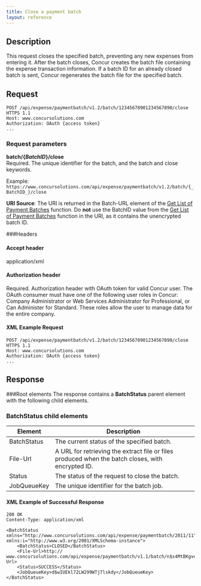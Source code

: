 ```yaml
---
title: Close a payment batch 
layout: reference
---
```



## Description
This request closes the specified batch, preventing any new expenses from entering it. After the batch closes, Concur creates the batch file containing the expense transaction information. If a batch ID for an already closed batch is sent, Concur regenerates the batch file for the specified batch.

## Request

    POST /api/expense/paymentbatch/v1.2/batch/12345678901234567890/close HTTPS 1.1
    Host: www.concursolutions.com
    Authorization: OAuth {access token}
    ...

### Request parameters
**batch/{_BatchID_}/close**  
Required. The unique identifier for the batch, and the batch and close keywords.

Example: `https://www.concursolutions.com/api/expense/paymentbatch/v1.2/batch/{_BatchID_}/close`

**URI Source**: The URI is returned in the Batch-URL element of the [Get List of Payment Batches][1] function. Do **not** use the BatchID value from the [Get List of Payment Batches][1] function in the URI, as it contains the unencrypted batch ID.

###Headers

#### Accept header
application/xml

#### Authorization header
Required. Authorization header with OAuth token for valid Concur user. The OAuth consumer must have one of the following user roles in Concur: Company Administrator or Web Services Administrator for Professional, or Can Administer for Standard. These roles allow the user to manage data for the entire company.

####  XML Example Request

    POST /api/expense/paymentbatch/v1.2/batch/12345678901234567890/close HTTPS 1.1
    Host: www.concursolutions.com
    Authorization: OAuth {access token}
    ...


## Response

###Root elements
The response contains a **BatchStatus** parent element with the following child elements.

### BatchStatus child elements
|  Element |  Description |
| ----- | -----|
|  BatchStatus |  The current status of the specified batch. | 
|  File-Url |  A URL for retrieving the extract file or files produced when the batch closes, with encrypted ID. |
|  Status |  The status of the request to close the batch. |
|  JobQueueKey |  The unique identifier for the batch job. |

####  XML Example of Successful Response

    200 OK
    Content-Type: application/xml

    <BatchStatus xmlns="http://www.concursolutions.com/api/expense/paymentbatch/2011/11" xmlns:i="http://www.w3.org/2001/XMLSchema-instance">
        <BatchStatus>CLOSED</BatchStatus>
        <File-Url>http:// www.concursolutions.com/api/expense/paymentbatch/v1.1/batch/n$s4MtBKgvoJxAYcbggR7eD2jRU$sxYjePU/file</File-Url>
        <Status>SUCCESS</Status>
        <JobQueueKey>d$wIUEkl72LW299WTjTlskdy</JobQueueKey>
    </BatchStatus>

  


[1]: https://developer.concur.com/payment-batch-file/payment-batch-resource/get-list-payment-batches
[2]: https://developer.concur.com/reference/http-codes
